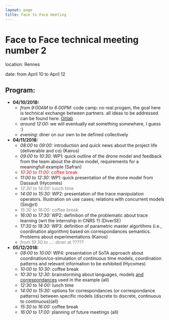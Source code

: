 ```yaml
---
layout: page
title: Face to Face meeting
---
```


# Face to Face technical meeting number 2

location: Rennes

date: from April 10 to April 12

## Program:

  * __04/10/2018:__
     * *from 9:00AM to 6:00PM:* code camp: no real progam, the goal here is technical exchange between partners. all ideas to be addressed can be found here: [Gitlab](https://gitlab.inria.fr/glose/management/blob/master/2018-04-TM-F2F/ideas.md)
     * *around 12:00:* we will eventually eat something somewhere, I guess :)
     * *evening:* diner on our own to be defined collectively
  * __04/11/2018:__
     * *08:00 to 09:00:* introduction and quick news about the project life (deliverable and co) (Kairos)
     * *09:00 to 10:30:* WP1: quick outline of the drone model and feedback from the team about the drone model, requirements for a meaningfull example (Safran)
     * <font color="red">*10:30 to 11:00:* coffee break</font>
     * *11:00 to 12:30:* WP1: quick presentation of the drone model from Dassault (Hycomes)
     * <font color="grey">*12:30 to 14:00:* lunch time</font>
     * *14:00 to 15:30:* WP2: presentation of the trace manipulation operators. Illustration on use cases; relations with concurrent models (Sm@rt)
     * <font color="grey">*15:30 to 16:00:* coffee break</font>
     * *16:00 to 17:30:* WP2: definition of the problematic about trace learning (wrt the internship in CNRS ?) (DiverSE)
     * *17:30 to 18:30:* WP3: definition of parametric master algortihms (i.e., coordination algorithm) based on correspondances semantics. Problems about experimentations (Kairos)
     * <font color="grey">*from 19:30 to ...:* diner at ?????</font>
  * __05/12/2018:__
     * *08:00 to 10:00:* WP4: presentation of SoTA approach about coordination/co-simulation of continuous time models, coordination patterns and relevant information to be exhibited (Hycomes)
     * *10:00 to 10:30:* coffee break
     * *10:30 to 12:30:* brainstorming about languages, models <u>and correspondances</u> used in the example (all)
     * *12:30 to 14:00:* lunch time
     * *14:00 to 15:30:* options for correspondances (or correspondance patterns) between specific models (discrete to discrete, continuous to continuous)(all)
     * *15:30 to 16:00:* coffee break
     * *16:00 to 17:00:* planning of future meetings (all)
